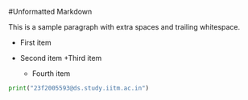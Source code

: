 #Unformatted Markdown

This is a sample paragraph with extra spaces and trailing whitespace.

- First item
- Second item
  +Third item


    *    Fourth item

```py
print("23f2005593@ds.study.iitm.ac.in")

```
